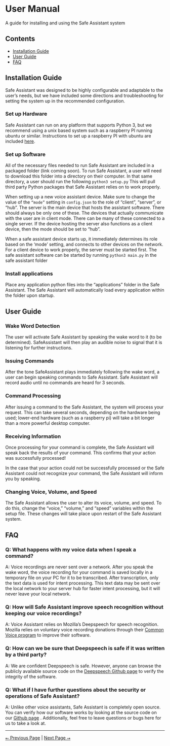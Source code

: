 # User Manual
A guide for installing and using the Safe Assistant system

## Contents

- [Installation Guide](#installation-guide)
- [User Guide](#user-guide)
- [FAQ](#faq)

## Installation Guide

Safe Assistant was designed to be highly configurable and adaptable to the user’s needs, but we have included some directions and troubleshooting  for setting the system up in the recommended configuration.

### Set up Hardware

Safe Assistant can run on any platform that supports Python 3, but we recommend using a unix based system such as a raspberry PI running ubuntu or similar. Instructions to set up a raspberry PI with ubuntu are included [here](https://ubuntu.com/tutorials/how-to-install-ubuntu-desktop-on-raspberry-pi-4#1-overview). 

### Set up Software

All of the necessary files needed to run Safe Assistant are included in a packaged folder (link coming soon). To run Safe Assistant, a user will need to download this folder into a directory on their computer. In that same directory, a user should run the following 
`python3 setup.py` This will pull third party Python packages that Safe Assistant relies on to work properly.

When setting up a new voice assistant device. Make sure to change the value of the `“mode”` setting in `config.json` to the role of “client”, “server”, or “hub”. The server is the main device that hosts the assistant software. There should always be only one of these. The devices that actually communicate with the user are in client mode. There can be many of these connected to a single server. If the device hosting the server also functions as a client device, then the mode should be set to “hub”.

When a safe assistant device starts up, it immediately determines its role based on the ‘mode’ setting, and connects to other devices on the network. For a client device to work properly, the server must be started first. The safe assistant software can be started by running `python3 main.py` in the safe assistant folder

### Install applications

Place any application python files into the “applications” folder in the Safe Assistant. The Safe Assistant will automatically load every application within the folder upon startup.

## User Guide


### Wake Word Detection

The user will activate Safe Assistant by speaking the wake word to it (to be determined). SafeAssistant will then play an audible noise to signal that it is listening for further instructions. 

### Issuing Commands

After the tone SafeAssistant plays immediately following the wake word, a user can begin speaking commands to Safe Assistant. Safe Assistant will record audio until no commands are heard for 3 seconds.

### Command Processing

After issuing a command to the Safe Assistant, the system will process your request. This can take several seconds, depending on the hardware being used; lower-end hardware (such as a raspberry pi) will take a bit longer than a more powerful desktop computer.

### Receiving Information

Once processing for your command is complete, the Safe Assistant will speak back the results of your command. This confirms that your action was successfully processed!

In the case that your action could not be successfully processed or the Safe Assistant could not recognize your command, the Safe Assistant will inform you by speaking.

### Changing Voice, Volume, and Speed

The Safe Assistant allows the user to alter its voice, volume, and speed. To do this, change the “voice,” “volume,” and “speed” variables within the setup file. These changes will take place upon restart of the Safe Assistant system.

## FAQ

### Q: What happens with my voice data when I speak a command?
A: Voice recordings are never sent over a network. After you speak the wake word, the voice recording for your command is saved locally in a temporary file on your PC for it to be transcribed. After transcription, only the text data is used for intent processing. This text data may be sent over the local network to your server hub for faster intent processing, but it will never leave your local network. 

### Q: How will Safe Assistant improve speech recognition without keeping our voice recordings?
A: Voice Assistant relies on Mozilla’s Deepspeech for speech recognition. Mozilla relies on voluntary voice recording donations through their [Common Voice program](https://commonvoice.mozilla.org/en) to improve their software. 

### Q: How can we be sure that Deepspeech is safe if it was written by a third party?
A: We are confident Deepspeech is safe. However, anyone can browse the publicly available source code on the [Deepspeech Github page](https://github.com/mozilla/DeepSpeech) to verify the integrity of the software. 

### Q: What if I have further questions about the security or operations of Safe Assistant?
A: Unlike other voice assistants, Safe Assistant is completely open source. You can verify how our software works by looking at the source code on our [Github page](https://github.com/Senior-Design-2020-2021/SafeAssistant) . Additionally, feel free to leave questions or bugs here for us to take a look at. 

---

[⭠ Previous Page](03-test-plan.md) | [Next Page ⭢](05-presentation.md)
